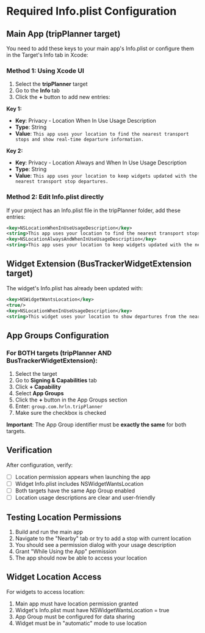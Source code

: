 # Required Info.plist Configuration

## Main App (tripPlanner target)

You need to add these keys to your main app's Info.plist or configure them in the Target's Info tab in Xcode:

### Method 1: Using Xcode UI
1. Select the **tripPlanner** target
2. Go to the **Info** tab
3. Click the **+** button to add new entries:

**Key 1:**
- **Key**: Privacy - Location When In Use Usage Description
- **Type**: String
- **Value**: `This app uses your location to find the nearest transport stops and show real-time departure information.`

**Key 2:**
- **Key**: Privacy - Location Always and When In Use Usage Description  
- **Type**: String
- **Value**: `This app uses your location to keep widgets updated with the nearest transport stop departures.`

### Method 2: Edit Info.plist directly

If your project has an Info.plist file in the tripPlanner folder, add these entries:

```xml
<key>NSLocationWhenInUseUsageDescription</key>
<string>This app uses your location to find the nearest transport stops and show real-time departure information.</string>
<key>NSLocationAlwaysAndWhenInUseUsageDescription</key>
<string>This app uses your location to keep widgets updated with the nearest transport stop departures.</string>
```

## Widget Extension (BusTrackerWidgetExtension target)

The widget's Info.plist has already been updated with:

```xml
<key>NSWidgetWantsLocation</key>
<true/>
<key>NSLocationWhenInUseUsageDescription</key>
<string>This widget uses your location to show departures from the nearest transport stop.</string>
```

## App Groups Configuration

### For BOTH targets (tripPlanner AND BusTrackerWidgetExtension):

1. Select the target
2. Go to **Signing & Capabilities** tab
3. Click **+ Capability**
4. Select **App Groups**
5. Click the **+** button in the App Groups section
6. Enter: `group.com.hrln.tripPlanner`
7. Make sure the checkbox is checked

**Important**: The App Group identifier must be **exactly the same** for both targets.

## Verification

After configuration, verify:
- [ ] Location permission appears when launching the app
- [ ] Widget Info.plist includes NSWidgetWantsLocation
- [ ] Both targets have the same App Group enabled
- [ ] Location usage descriptions are clear and user-friendly

## Testing Location Permissions

1. Build and run the main app
2. Navigate to the "Nearby" tab or try to add a stop with current location
3. You should see a permission dialog with your usage description
4. Grant "While Using the App" permission
5. The app should now be able to access your location

## Widget Location Access

For widgets to access location:
1. Main app must have location permission granted
2. Widget's Info.plist must have NSWidgetWantsLocation = true
3. App Group must be configured for data sharing
4. Widget must be in "automatic" mode to use location
